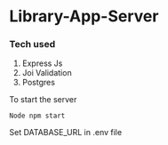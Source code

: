 # Library-App-Server

### Tech used
1. Express Js
2. Joi Validation
3. Postgres

To start the server

`Node
npm start
`

Set DATABASE_URL in .env file
